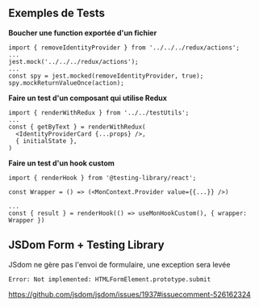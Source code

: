 ## Exemples de Tests

**Boucher une function exportée d'un fichier**

```
import { removeIdentityProvider } from '../../../redux/actions';
...
jest.mock('../../../redux/actions');
...
const spy = jest.mocked(removeIdentityProvider, true);
spy.mockReturnValueOnce(action);
```

**Faire un test d'un composant qui utilise Redux**

```
import { renderWithRedux } from '../../testUtils';
...
const { getByText } = renderWithRedux(
  <IdentityProviderCard {...props} />,
  { initialState },
)
```

**Faire un test d'un hook custom**

```
import { renderHook } from '@testing-library/react';

const Wrapper = () => (<MonContext.Provider value={{...}} />)

...
const { result } = renderHook(() => useMonHookCustom(), { wrapper: Wrapper })
```

## JSDom Form + Testing Library

JSdom ne gère pas l'envoi de formulaire, une exception sera levée

```
Error: Not implemented: HTMLFormElement.prototype.submit
```

https://github.com/jsdom/jsdom/issues/1937#issuecomment-526162324
